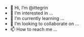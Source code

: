 - 👋 Hi, I’m @ittegrin
- 👀 I’m interested in ...
- 🌱 I’m currently learning ...
- 💞️ I’m looking to collaborate on ...
- 📫 How to reach me ...

<!---
ittegrin/ittegrin is a ✨ special ✨ repository because its `README.md` (this file) appears on your GitHub profile.
You can click the Preview link to take a look at your changes.
--->
